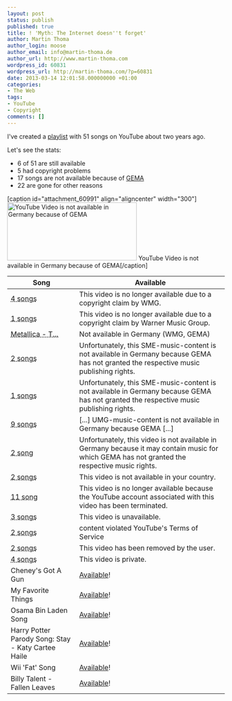 ```yaml
---
layout: post
status: publish
published: true
title: ! 'Myth: The Internet doesn''t forget'
author: Martin Thoma
author_login: moose
author_email: info@martin-thoma.de
author_url: http://www.martin-thoma.com
wordpress_id: 60831
wordpress_url: http://martin-thoma.com/?p=60831
date: 2013-03-14 12:01:58.000000000 +01:00
categories:
- The Web
tags:
- YouTube
- Copyright
comments: []
---
```

I've created a <a href="http://www.youtube.com/watch?v=QDV4E9ldelM&list=PL1EB0B7290460E720">playlist</a> with 51 songs on YouTube about two years ago.

Let's see the stats:
<ul>
  <li>6 of 51 are still available</li>
  <li>5 had copyright problems</li>
  <li>17 songs are not available because of <a href="http://en.wikipedia.org/wiki/Gesellschaft_f%C3%BCr_musikalische_Auff%C3%BChrungs-_und_mechanische_Vervielf%C3%A4ltigungsrechte">GEMA</a></li>
  <li>22 are gone for other reasons</li>
</ul>

[caption id="attachment_60991" align="aligncenter" width="300"]<a href="http://martin-thoma.com/wp-content/uploads/2013/03/youtube-gema.png"><img src="http://martin-thoma.com/wp-content/uploads/2013/03/youtube-gema-300x134.png" alt="YouTube Video is not available in Germany because of GEMA" width="300" height="134" class="size-medium wp-image-60991" /></a> YouTube Video is not available in Germany because of GEMA[/caption]

<table>
  <thead>
    <tr>
      <th>Song</th>
      <th>Available</th>
    </tr>
  </thead>
  <tbody>
    <tr>
      <td><abbr title="Metallica ...; Someday-Ni...; Metallica ...; Metallica - T...">4 songs</abbr></td>
      <td>This video is no longer available due to a copyright claim by WMG.</td>
    </tr>
    <tr>
      <td><abbr title="Cyanide - Metallic...">1 songs</abbr></td>
      <td>This video is no longer available due to a copyright claim by Warner Music Group.</td>
    </tr>
    <tr>
      <td><abbr title="I even can't see the full title of that clip">Metallica - T...</abbr></td>
      <td>Not available in Germany (WMG, GEMA)</td>
    </tr>
    <tr>
      <td><abbr title="Ebay song; Brian McFadden - Real To Me">2 songs</abbr></td>
      <td>Unfortunately, this SME-music-content is not available in Germany because GEMA has not granted the respective music publishing rights.</td>
    </tr>
    <tr>
      <td><abbr title="The Kooks - Sway">1 songs</abbr></td>
      <td>Unfortunately, this SME-music-content is not available in Germany because GEMA has not granted the respective music publishing rights.</td>
    </tr>
    <tr>
      <td><abbr title="Within Temptation - Running up that hill; Warlock - F&uuml;r Immer; Smells Like Teen Spirit Misheard; Metallica - Master Of Puppets; The Rasmus - Livin' in a world without you; The Fratellis - (13) Nobody's Favourite Actor; The Fratellis - My Friend John; Blink 182 - All The Small Things; Blink-182 - What's My Age Again?">9 songs</abbr></</td>
      <td>[...] UMG-music-content is not available in Germany because GEMA [...]</td>
    </tr>
    <tr>
      <td><abbr title="Nickelback - Rockstar; Nickelback - Far Away">2 song</abbr></td>
      <td>Unfortunately, this video is not available in Germany because it may contain music for which GEMA has not granted the respective music rights.</td>
    </tr>
    <tr>
      <td><abbr title="Nightwish - Kinslayer; Wishmaster - The Misheard">2 songs</abbr></</td>
      <td>This video is not available in your country.</td>
    </tr>
    <tr>
      <td><abbr title="I can't see the title of those clips.">11 song</abbr></td>
      <td>This video is no longer available because the YouTube account associated with this video has been terminated. </td>
    </tr>
    <tr>
      <td><abbr title="I even can't see the title of that clip">3 songs</abbr></td>
      <td>This video is unavailable.</td>
    </tr>
    <tr>
      <td><abbr title="I even can't see the title of that clip">2 songs</abbr></td>
      <td>content violated YouTube's Terms of Service</td>
    </tr>
    <tr>
      <td><abbr title="I even can't see the title of those clips">2 songs</abbr></td>
      <td>This video has been removed by the user.</td>
    </tr>
    <tr>
      <td><abbr title="I even can't see the title of that clip"> 4 songs</abbr></td>
      <td>This video is private.</td>
    </tr>
    <tr>
      <td>Cheney's Got A Gun</td>
      <td><a href="http://www.youtube.com/watch?v=7fcYKVj23FU">Available</a>!</td>
    </tr>
    <tr>
      <td>My Favorite Things</td>
      <td><a href="http://www.youtube.com/watch?v=6C48AMyV64Q">Available</a>!</td>
    </tr>
    <tr>
      <td>Osama Bin Laden Song</td>
      <td><a href="http://www.youtube.com/watch?v=46OMP4SQCu0">Available</a>!</td>
    </tr>
    <tr>
      <td>Harry Potter Parody Song: Stay - Katy Cartee Haile</td>
      <td><a href="http://www.youtube.com/watch?v=eEyHtrmNbCs">Available</a>!</td>
    </tr>
    <tr>
      <td>Wii 'Fat' Song</td>
      <td><a href="http://www.youtube.com/watch?v=pDe7MPPZYgE">Available</a>!</td>
    </tr>
    <tr>
      <td>Billy Talent - Fallen Leaves</td>
      <td><a href="http://www.youtube.com/watch?v=UJZYKdLJljQ">Available</a>!</td>
    </tr>
  </tbody>
</table>
